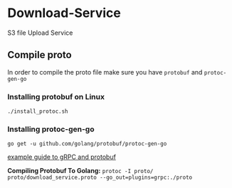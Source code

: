 # Download-Service

S3 file Upload Service

## Compile proto

In order to compile the proto file make sure you have `protobuf` and `protoc-gen-go`

### Installing protobuf on Linux

`./install_protoc.sh`

### Installing protoc-gen-go

`go get -u github.com/golang/protobuf/protoc-gen-go`

[example guide to gRPC and protobuf](https://grpc.io/docs/quickstart/go.html)

**Compiling Protobuf To Golang:**
`protoc -I proto/ proto/download_service.proto --go_out=plugins=grpc:./proto`